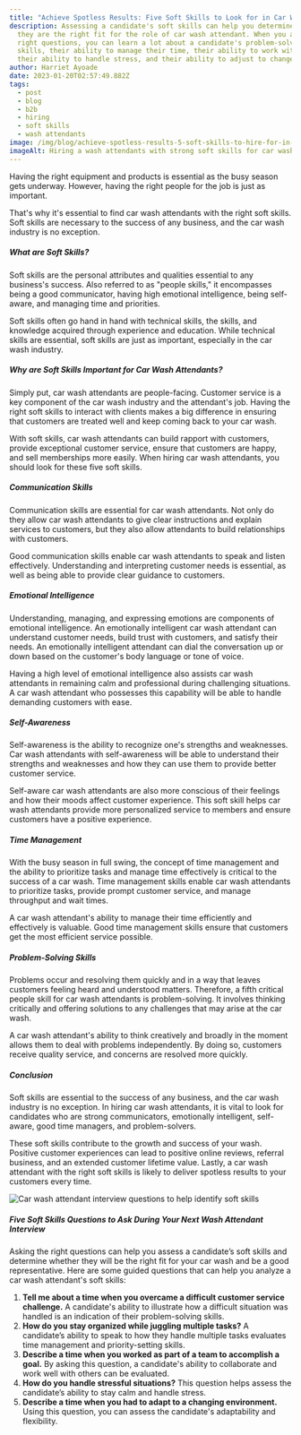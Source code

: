```yaml
---
title: "Achieve Spotless Results: Five Soft Skills to Look for in Car Wash Attendants"
description: Assessing a candidate's soft skills can help you determine whether
  they are the right fit for the role of car wash attendant. When you ask the
  right questions, you can learn a lot about a candidate's problem-solving
  skills, their ability to manage their time, their ability to work with others,
  their ability to handle stress, and their ability to adjust to change.
author: Harriet Ayoade
date: 2023-01-20T02:57:49.882Z
tags:
  - post
  - blog
  - b2b
  - hiring
  - soft skills
  - wash attendants
image: /img/blog/achieve-spotless-results-5-soft-skills-to-hire-for-in-waash-attendant.png
imageAlt: Hiring a wash attendants with strong soft skills for car wash success
---
```

Having the right equipment and products is essential as the busy season gets underway. However, having the right people for the job is just as important.

That's why it's essential to find car wash attendants with the right soft skills. Soft skills are necessary to the success of any business, and the car wash industry is no exception. 

##### What are Soft Skills?

Soft skills are the personal attributes and qualities essential to any business's success. Also referred to as "people skills," it encompasses being a good communicator, having high emotional intelligence, being self-aware, and managing time and priorities.

Soft skills often go hand in hand with technical skills, the skills, and knowledge acquired through experience and education. While technical skills are essential, soft skills are just as important, especially in the car wash industry.

##### Why are Soft Skills Important for Car Wash Attendants?

Simply put, car wash attendants are people-facing. Customer service is a key component of the car wash industry and the attendant's job. Having the right soft skills to interact with clients makes a big difference in ensuring that customers are treated well and keep coming back to your car wash. 

With soft skills, car wash attendants can build rapport with customers, provide exceptional customer service, ensure that customers are happy, and sell memberships more easily. When hiring car wash attendants, you should look for these five soft skills.

##### Communication Skills

Communication skills are essential for car wash attendants. Not only do they allow car wash attendants to give clear instructions and explain services to customers, but they also allow attendants to build relationships with customers.

Good communication skills enable car wash attendants to speak and listen effectively. Understanding and interpreting customer needs is essential, as well as being able to provide clear guidance to customers.

##### Emotional Intelligence

Understanding, managing, and expressing emotions are components of emotional intelligence. An emotionally intelligent car wash attendant can understand customer needs, build trust with customers, and satisfy their needs. An emotionally intelligent attendant can dial the conversation up or down based on the customer's body language or tone of voice.

Having a high level of emotional intelligence also assists car wash attendants in remaining calm and professional during challenging situations. A car wash attendant who possesses this capability will be able to handle demanding customers with ease.

##### Self-Awareness

Self-awareness is the ability to recognize one's strengths and weaknesses. Car wash attendants with self-awareness will be able to understand their strengths and weaknesses and how they can use them to provide better customer service.

Self-aware car wash attendants are also more conscious of their feelings and how their moods affect customer experience. This soft skill helps car wash attendants provide more personalized service to members and ensure customers have a positive experience.

##### Time Management

With the busy season in full swing, the concept of time management and the ability to prioritize tasks and manage time effectively is critical to the success of a car wash. Time management skills enable car wash attendants to prioritize tasks, provide prompt customer service, and manage throughput and wait times.

A car wash attendant's ability to manage their time efficiently and effectively is valuable. Good time management skills ensure that customers get the most efficient service possible.

##### Problem-Solving Skills

Problems occur and resolving them quickly and in a way that leaves customers feeling heard and understood matters. Therefore, a fifth critical people skill for car wash attendants is problem-solving. It involves thinking critically and offering solutions to any challenges that may arise at the car wash.

A car wash attendant's ability to think creatively and broadly in the moment allows them to deal with problems independently. By doing so, customers receive quality service, and concerns are resolved more quickly.

##### Conclusion

Soft skills are essential to the success of any business, and the car wash industry is no exception. In hiring car wash attendants, it is vital to look for candidates who are strong communicators, emotionally intelligent, self-aware, good time managers, and problem-solvers.

These soft skills contribute to the growth and success of your wash. Positive customer experiences can lead to positive online reviews, referral business, and an extended customer lifetime value. Lastly, a car wash attendant with the right soft skills is likely to deliver spotless results to your customers every time.

![Car wash attendant interview questions to help identify soft skills](/img/blog/five-soft-skills-questions-to-ask-during-your-next-wash-attendant-interview-2-.png "Wash Attendant Soft Skills Interview Questions")

##### Five Soft Skills Questions to Ask During Your Next Wash Attendant Interview

Asking the right questions can help you assess a candidate’s soft skills and determine whether they will be the right fit for your car wash and be a good representative. Here are some guided questions that can help you analyze a car wash attendant's soft skills:

1. **Tell me about a time when you overcame a difficult customer service challenge.**
   A candidate's ability to illustrate how a difficult situation was handled is an indication of their problem-solving skills.
2. **How do you stay organized while juggling multiple tasks?**
   A candidate’s ability to speak to how they handle multiple tasks evaluates time management and priority-setting skills.
3. **Describe a time when you worked as part of a team to accomplish a goal.**
   By asking this question, a candidate's ability to collaborate and work well with others can be evaluated.
4. **How do you handle stressful situations?**
   This question helps assess the candidate’s ability to stay calm and handle stress.
5. **Describe a time when you had to adapt to a changing environment.**
   Using this question, you can assess the candidate's adaptability and flexibility.